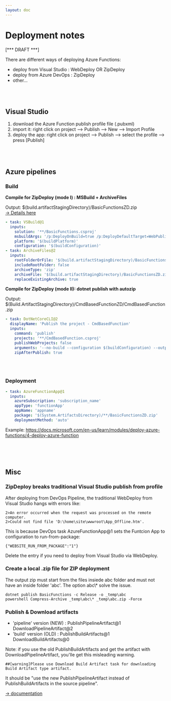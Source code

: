```yaml
---
layout: doc
---
```

# Deployment notes

[*** DRAFT ***]

There are different ways of deploying Azure Functions:
 - deploy from Visual Studio : WebDeploy OR ZipDeploy
 - deploy from Azure DevOps : ZipDeploy
 - other...

<br/>
<br/>

## Visual Studio
 1. download the Azure Function publish profile file (.pubxml)
 2. import it: right click on project --> Publish --> New --> Import Profile
 3. deploy the app: right click on project --> Publish --> select the profile --> press [Publish]

<br/>
<br/>

## Azure pipelines

### Build

**Compile for ZipDeploy (mode I) : MSBuild + ArchiveFiles**

Output: $(build.artifactStagingDirectory)/BasicFunctionsZD.zip  
[&rarr; Details here](https://docs.microsoft.com/en-us/azure/devops/pipelines/tasks/deploy/azure-function-app?view=azure-devops#error-publish-using-zip-deploy-option-is-not-supported-for-msbuild-package-type)
```yaml
- task: VSBuild@1
  inputs:
    solution: '**/BasicFunctions.csproj'
    msbuildArgs: '/p:DeployOnBuild=true /p:DeployDefaultTarget=WebPublish /p:WebPublishMethod=FileSystem /p:DeleteExistingFiles=True /p:publishUrl="$(build.artifactStagingDirectory)\BasicFunctionsZD"'
    platform: '$(buildPlatform)'
    configuration: '$(buildConfiguration)'
- task: ArchiveFiles@2
  inputs:
    rootFolderOrFile: '$(build.artifactStagingDirectory)/BasicFunctionsZD'
    includeRootFolder: false
    archiveType: 'zip'
    archiveFile: '$(build.artifactStagingDirectory)/BasicFunctionsZD.zip'
    replaceExistingArchive: true
```

**Compile for ZipDeploy (mode II): dotnet publish with autozip**

Output: $(Build.ArtifactStagingDirectory)/CmdBasedFunctionZD/CmdBasedFunction.zip
```yaml
- task: DotNetCoreCLI@2
  displayName: 'Publish the project - CmdBasedFunction'
  inputs:
    command: 'publish'
    projects: '**/CmdBasedFunction.csproj'
    publishWebProjects: false
    arguments: '--no-build --configuration $(buildConfiguration) --output $(Build.ArtifactStagingDirectory)/CmdBasedFunctionZD'
    zipAfterPublish: true
```
<br/>
<br/>

### Deployment
```yaml
- task: AzureFunctionApp@1
  inputs:
    azureSubscription: 'subscription_name'
    appType: 'functionApp'
    appName: 'appname'
    package: '$(System.ArtifactsDirectory)/**/BasicFunctionsZD.zip'
    deploymentMethod: 'auto'
```

Example: https://docs.microsoft.com/en-us/learn/modules/deploy-azure-functions/4-deploy-azure-function

<br/>
<br/>
<br/>

## Misc
### ZipDeploy breaks traditional Visual Studio publish from profile

After deploying from DevOps Pipeline, the traditional WebDeploy from Visual Studio hangs with errors like:
```
2>An error occurred when the request was processed on the remote computer.
2>Could not find file 'D:\home\site\wwwroot\App_Offline.htm'. 
```
This is because DevOps task AzureFunctionApp@1 sets the Funtcion App to configuration to run-from-package:
```
{"WEBSITE_RUN_FROM_PACKAGE":"1"}
```
Delete the entry if you need to deploy from Visual Studio via WebDeploy.


### Create a local .zip file for ZIP deployment
The output zip must start from the files insiede abc folder and must not have an inside folder 'abc'.  The option abc\\* solve the issue.
```
dotnet publish BasicFunctions -c Release -o _temp\abc
powershell Compress-Archive _temp\abc\* _temp\abc.zip -Force
```

### Publish & Download artifacts

 - 'pipeline' version (NEW) : PublishPipelineArtifact@1 DownloadPipelineArtifact@2
 - 'build' version (OLD) : PublishBuildArtifacts@1 DownloadBuildArtifacts@0 


Note: if you use the old PublishBuildArtifacts and get the artifact with DownloadPipelineArtifact, you'lle get this misleading warning.
```
##[warning]Please use Download Build Artifact task for downloading Build Artifact type artifact. 
```
It should be "use the new PublishPipelineArtifact instead of PublishBuildArtifacts in the source pipeline".



 [&rarr; documentation](https://docs.microsoft.com/en-us/azure/devops/pipelines/artifacts/build-artifacts?view=azure-devops&tabs=yaml)

